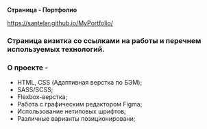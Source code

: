 **Страница - Портфолио**

https://santelar.github.io/MyPortfolio/

### Страница визитка со ссылками на работы и перечнем используемых технологий.

### О проекте -
- HTML, CSS (Адаптивная верстка по БЭМ);
- SASS/SCSS;
- Flexbox-верстка;
- Работа с графическим редактором Figma;
- Использование нетиповых шрифтов;
- Различные варианты позиционировани;